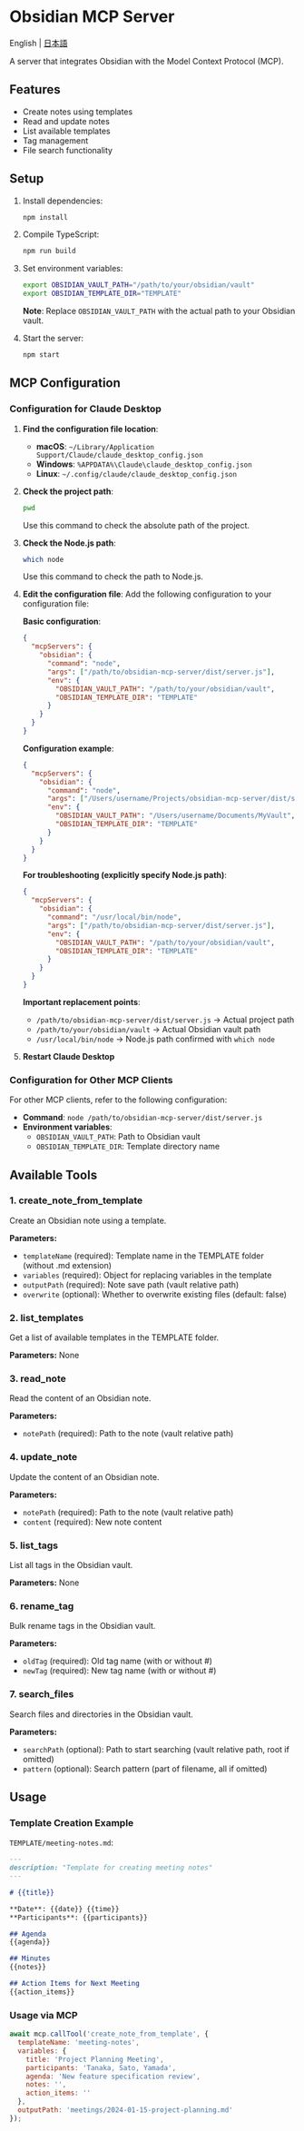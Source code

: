 # Obsidian MCP Server

English | [日本語](README.md)

A server that integrates Obsidian with the Model Context Protocol (MCP).

## Features

- Create notes using templates
- Read and update notes
- List available templates
- Tag management
- File search functionality

## Setup

1. Install dependencies:
   ```bash
   npm install
   ```

2. Compile TypeScript:
   ```bash
   npm run build
   ```

3. Set environment variables:
   ```bash
   export OBSIDIAN_VAULT_PATH="/path/to/your/obsidian/vault"
   export OBSIDIAN_TEMPLATE_DIR="TEMPLATE"
   ```
   
   **Note**: Replace `OBSIDIAN_VAULT_PATH` with the actual path to your Obsidian vault.

4. Start the server:
   ```bash
   npm start
   ```

## MCP Configuration

### Configuration for Claude Desktop

1. **Find the configuration file location**:
   - **macOS**: `~/Library/Application Support/Claude/claude_desktop_config.json`
   - **Windows**: `%APPDATA%\Claude\claude_desktop_config.json`
   - **Linux**: `~/.config/claude/claude_desktop_config.json`

2. **Check the project path**:
   ```bash
   pwd
   ```
   Use this command to check the absolute path of the project.

3. **Check the Node.js path**:
   ```bash
   which node
   ```
   Use this command to check the path to Node.js.

4. **Edit the configuration file**:
   Add the following configuration to your configuration file:

   **Basic configuration**:
   ```json
   {
     "mcpServers": {
       "obsidian": {
         "command": "node",
         "args": ["/path/to/obsidian-mcp-server/dist/server.js"],
         "env": {
           "OBSIDIAN_VAULT_PATH": "/path/to/your/obsidian/vault",
           "OBSIDIAN_TEMPLATE_DIR": "TEMPLATE"
         }
       }
     }
   }
   ```

   **Configuration example**:
   ```json
   {
     "mcpServers": {
       "obsidian": {
         "command": "node",
         "args": ["/Users/username/Projects/obsidian-mcp-server/dist/server.js"],
         "env": {
           "OBSIDIAN_VAULT_PATH": "/Users/username/Documents/MyVault",
           "OBSIDIAN_TEMPLATE_DIR": "TEMPLATE"
         }
       }
     }
   }
   ```

   **For troubleshooting (explicitly specify Node.js path)**:
   ```json
   {
     "mcpServers": {
       "obsidian": {
         "command": "/usr/local/bin/node",
         "args": ["/path/to/obsidian-mcp-server/dist/server.js"],
         "env": {
           "OBSIDIAN_VAULT_PATH": "/path/to/your/obsidian/vault",
           "OBSIDIAN_TEMPLATE_DIR": "TEMPLATE"
         }
       }
     }
   }
   ```

   **Important replacement points**:
   - `/path/to/obsidian-mcp-server/dist/server.js` → Actual project path
   - `/path/to/your/obsidian/vault` → Actual Obsidian vault path
   - `/usr/local/bin/node` → Node.js path confirmed with `which node`

5. **Restart Claude Desktop**

### Configuration for Other MCP Clients

For other MCP clients, refer to the following configuration:

- **Command**: `node /path/to/obsidian-mcp-server/dist/server.js`
- **Environment variables**:
  - `OBSIDIAN_VAULT_PATH`: Path to Obsidian vault
  - `OBSIDIAN_TEMPLATE_DIR`: Template directory name

## Available Tools

### 1. create_note_from_template
Create an Obsidian note using a template.

**Parameters:**
- `templateName` (required): Template name in the TEMPLATE folder (without .md extension)
- `variables` (required): Object for replacing variables in the template
- `outputPath` (required): Note save path (vault relative path)
- `overwrite` (optional): Whether to overwrite existing files (default: false)

### 2. list_templates
Get a list of available templates in the TEMPLATE folder.

**Parameters:** None

### 3. read_note
Read the content of an Obsidian note.

**Parameters:**
- `notePath` (required): Path to the note (vault relative path)

### 4. update_note
Update the content of an Obsidian note.

**Parameters:**
- `notePath` (required): Path to the note (vault relative path)
- `content` (required): New note content

### 5. list_tags
List all tags in the Obsidian vault.

**Parameters:** None

### 6. rename_tag
Bulk rename tags in the Obsidian vault.

**Parameters:**
- `oldTag` (required): Old tag name (with or without #)
- `newTag` (required): New tag name (with or without #)

### 7. search_files
Search files and directories in the Obsidian vault.

**Parameters:**
- `searchPath` (optional): Path to start searching (vault relative path, root if omitted)
- `pattern` (optional): Search pattern (part of filename, all if omitted)

## Usage

### Template Creation Example

`TEMPLATE/meeting-notes.md`:
```markdown
---
description: "Template for creating meeting notes"
---

# {{title}}

**Date**: {{date}} {{time}}
**Participants**: {{participants}}

## Agenda
{{agenda}}

## Minutes
{{notes}}

## Action Items for Next Meeting
{{action_items}}
```

### Usage via MCP

```javascript
await mcp.callTool('create_note_from_template', {
  templateName: 'meeting-notes',
  variables: {
    title: 'Project Planning Meeting',
    participants: 'Tanaka, Sato, Yamada',
    agenda: 'New feature specification review',
    notes: '',
    action_items: ''
  },
  outputPath: 'meetings/2024-01-15-project-planning.md'
});
```